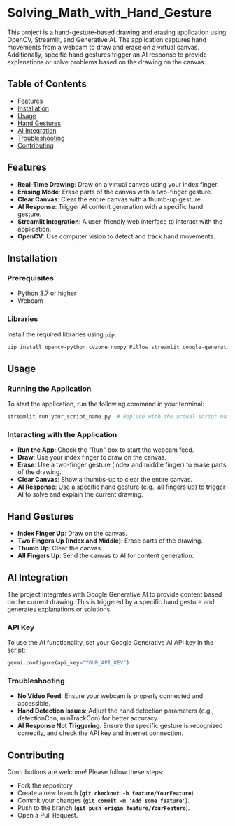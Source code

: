 # Solving_Math_with_Hand_Gesture

This project is a hand-gesture-based drawing and erasing application using OpenCV, Streamlit, and Generative AI. The application captures hand movements from a webcam to draw and erase on a virtual canvas. Additionally, specific hand gestures trigger an AI response to provide explanations or solve problems based on the drawing on the canvas.

## Table of Contents
- [Features](#features)
- [Installation](#installation)
- [Usage](#usage)
- [Hand Gestures](#hand-gestures)
- [AI Integration](#ai-integration)
- [Troubleshooting](#troubleshooting)
- [Contributing](#contributing)


## Features
- **Real-Time Drawing**: Draw on a virtual canvas using your index finger.
- **Erasing Mode**: Erase parts of the canvas with a two-finger gesture.
- **Clear Canvas**: Clear the entire canvas with a thumb-up gesture.
- **AI Response**: Trigger AI content generation with a specific hand gesture.
- **Streamlit Integration**: A user-friendly web interface to interact with the application.
- **OpenCV**: Use computer vision to detect and track hand movements.

## Installation

### Prerequisites
- Python 3.7 or higher
- Webcam

### Libraries
Install the required libraries using `pip`:

```bash
pip install opencv-python cvzone numpy Pillow streamlit google-generativeai
```
## Usage
### Running the Application
To start the application, run the following command in your terminal:
```bash
streamlit run your_script_name.py  # Replace with the actual script name
```
### Interacting with the Application
- **Run the App**: Check the "Run" box to start the webcam feed.
- **Draw**: Use your index finger to draw on the canvas.
- **Erase**: Use a two-finger gesture (index and middle finger) to erase parts of the drawing.
- **Clear Canvas**: Show a thumbs-up to clear the entire canvas.
- **AI Response**: Use a specific hand gesture (e.g., all fingers up) to trigger AI to solve and explain the current drawing.

## Hand Gestures
- **Index Finger Up**: Draw on the canvas.
- **Two Fingers Up (Index and Middle)**: Erase parts of the drawing.
- **Thumb Up**: Clear the canvas.
- **All Fingers Up**: Send the canvas to AI for content generation.
## AI Integration
The project integrates with Google Generative AI to provide content based on the current drawing. This is triggered by a specific hand gesture and generates explanations or solutions.
### API Key
To use the AI functionality, set your Google Generative AI API key in the script:
```python
genai.configure(api_key="YOUR_API_KEY")
```

### Troubleshooting
- **No Video Feed**: Ensure your webcam is properly connected and accessible.
- **Hand Detection Issues**: Adjust the hand detection parameters (e.g., detectionCon, minTrackCon) for better accuracy.
- **AI Response Not Triggering**: Ensure the specific gesture is recognized correctly, and check the API key and internet connection.

## Contributing
Contributions are welcome! Please follow these steps:

- Fork the repository.
- Create a new branch (**`git checkout -b feature/YourFeature`**).
- Commit your changes (**`git commit -m 'Add some feature'`**).
- Push to the branch (**`git push origin feature/YourFeature`**).
- Open a Pull Request.
